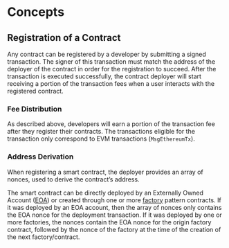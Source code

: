 <!--
order: 1
-->

# Concepts

## Registration of a Contract

Any contract can be registered by a developer by submitting a signed transaction. The signer of this transaction must match the address of the deployer of the contract in order for the registration to succeed. After the transaction is executed successfully, the contract deployer will start receiving a portion of the transaction fees when a user interacts with the registered contract.

### Fee Distribution

As described above, developers will earn a portion of the transaction fee after they register their contracts. The transactions eligible for the transaction only correspond to EVM transactions (`MsgEthereumTx`).

### Address Derivation

When registering a smart contract, the deployer provides an array of nonces, used to derive the contract’s address.

The smart contract can be directly deployed by an Externally Owned Account ([EOA](https://ethereum.stackexchange.com/questions/5828/what-is-an-eoa-account)) or created through one or more [factory](https://en.wikipedia.org/wiki/Factory_method_pattern) pattern contracts. If it was deployed by an EOA account, then the array of nonces only contains the EOA nonce for the deployment transaction. If it was deployed by one or more factories, the nonces contain the EOA nonce for the origin factory contract, followed by the nonce of the factory at the time of the creation of the next factory/contract.
